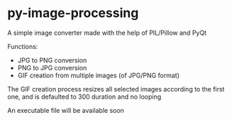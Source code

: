 # py-image-processing
A simple image converter made with the help of PIL/Pillow and PyQt

Functions:
* JPG to PNG conversion
* PNG to JPG conversion
* GIF creation from multiple images (of JPG/PNG format)

The GIF creation process resizes all selected images according to the first one, and is defaulted to 300 duration and no looping

An executable file will be available soon